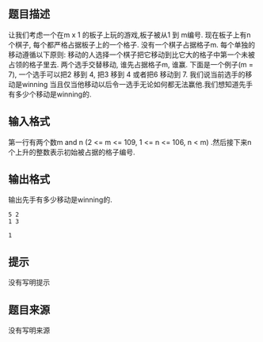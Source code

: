 


## 题目描述
让我们考虑一个在m x 1 的板子上玩的游戏,板子被从1 到 m编号. 现在板子上有n 个棋子, 每个都严格占据板子上的一个格子. 没有一个棋子占据格子m. 每个单独的移动遵循以下原则: 移动的人选择一个棋子把它移动到比它大的格子中第一个未被占领的格子里去. 两个选手交替移动, 谁先占据格子m, 谁赢. 下面是一个例子(m = 7), 一个选手可以把2 移到 4, 把3 移到 4 或者把6 移动到 7.
我们说当前选手的移动是winning 当且仅当他移动以后令一选手无论如何都无法赢他.我们想知道先手有多少个移动是winning的.
## 输入格式
第一行有两个数m and n (2 <= m <= 109, 1 <= n <= 106, n < m) .然后接下来n个上升的整数表示初始被占据的格子编号. 
## 输出格式
输出先手有多少移动是winning的. 

```input1
5 2
1 3

```

```output1
1
```

## 提示
没有写明提示
## 题目来源
没有写明来源


